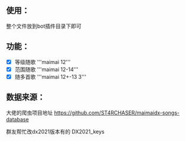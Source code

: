 ## 使用：
 整个文件放到bot插件目录下即可

## 功能：
- [x] 等级随歌 '''maimai 12'''
- [x] 范围随歌 '''maimai 12-14'''
- [x] 随多首歌 '''maimai 12+-13 3'''

## 数据来源：
大佬的爬虫项目地址 https://github.com/ST4RCHASER/maimaidx-songs-database

群友帮忙改dx2021版本有的 DX2021_keys
